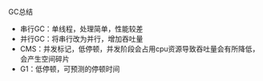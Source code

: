 GC总结
* 串行GC：单线程，处理简单，性能较差
* 并行GC：将串行改为并行，增加吞吐量
* CMS：并发标记，低停顿，并发阶段会占用cpu资源导致吞吐量会有所降低，会产生空间碎片
* G1：低停顿，可预测的停顿时间